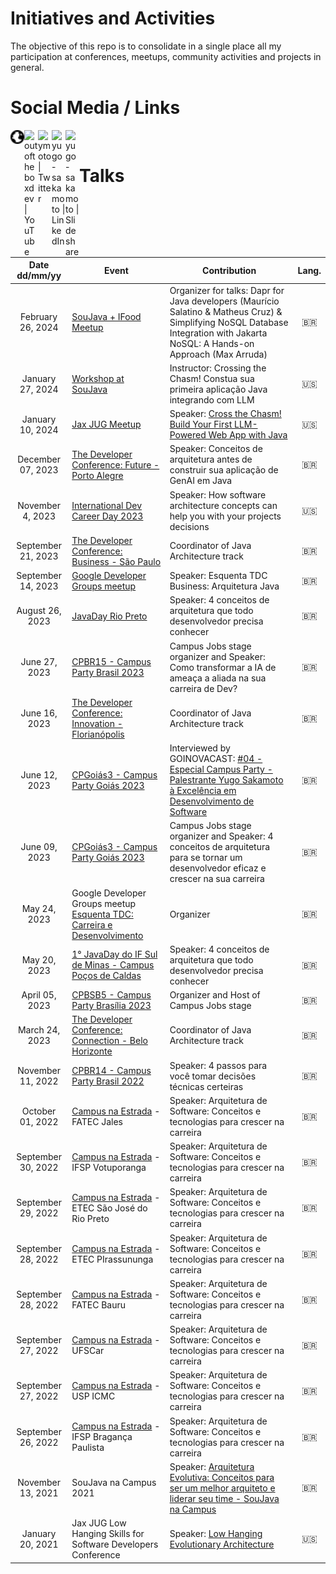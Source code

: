 # Initiatives and Activities

The objective of this repo is to consolidate in a single place all my participation at conferences, meetups, community activities and projects in general.

# Social Media / Links

[<img align="left" alt="theleaderdev" width="22px" src="https://raw.githubusercontent.com/iconic/open-iconic/master/svg/globe.svg" />][website]
[<img align="left" alt="outoftheboxdev | YouTube" width="22px" src="https://cdn.jsdelivr.net/npm/simple-icons@v3/icons/youtube.svg" />][youtube]
[<img align="left" alt="ymoto | Twitter" width="22px" src="https://cdn.jsdelivr.net/npm/simple-icons@v3/icons/twitter.svg" />][twitter]
[<img align="left" alt="yugo-sakamoto | LinkedIn" width="22px" src="https://cdn.jsdelivr.net/npm/simple-icons@v3/icons/linkedin.svg" />][linkedin]
[<img align="left" alt="yugo-sakamoto | Slideshare" width="22px" src="https://cdn.jsdelivr.net/npm/simple-icons@v3/icons/slideshare.svg" />][slideshare]

<br/>

# Talks

| Date<br>dd/mm/yy     | Event          | Contribution | Lang. |
|:--------------------:|----------------|-------------|:----:|
| February 26, 2024| [SouJava + IFood Meetup](https://www.meetup.com/pt-BR/soujava/events/298981832/) | Organizer for talks: Dapr for Java developers (Maurício Salatino & Matheus Cruz) & Simplifying NoSQL Database Integration with Jakarta NoSQL: A Hands-on Approach (Max Arruda)| 🇧🇷 |
| January 27, 2024 | [Workshop at SouJava](https://event.sessions.us/jtutinhas/crossing-the-chasm-constua-sua-primeira-aplicacao-java-integrando-com-llm) | Instructor: Crossing the Chasm! Constua sua primeira aplicação Java integrando com LLM | :us: |
| January 10, 2024 | [Jax JUG Meetup](https://www.meetup.com/jacksonville-java-user-group-jaxjug/events/298195433/) | Speaker: [Cross the Chasm! Build Your First LLM-Powered Web App with Java](https://www.youtube.com/watch?v=dRrWr83CKBM) | :us: |
| December 07, 2023 | [The Developer Conference: Future - Porto Alegre](https://thedevconf.com/tdc/2023/future/trilha-arquitetura-java) | Speaker: Conceitos de arquitetura antes de construir sua aplicação de GenAI em Java | :brazil: |
| November 4, 2023 | [International Dev Career Day 2023](https://hopin.com/events/dev-career-day-2023/registration) | Speaker: How software architecture concepts can help you with your projects decisions | :us: |
| September 21, 2023 | [The Developer Conference: Business - São Paulo](https://thedevconf.com/tdc/2023/business/trilha-arquitetura-java) | Coordinator of Java Architecture track | 🇧🇷 |
| September 14, 2023 | [Google Developer Groups meetup](https://gdg.community.dev/events/details/google-gdg-nova-lima-presents-esquenta-tdc-business-arquitetura-java/) | Speaker: Esquenta TDC Business: Arquitetura Java | :brazil: |
| August 26, 2023 | [JavaDay Rio Preto](https://javanoroeste.com.br/javanoroeste/javaday_riopreto/) | Speaker: 4 conceitos de arquitetura que todo desenvolvedor precisa conhecer | :brazil: |
| June 27, 2023 | [CPBR15 - Campus Party Brasil 2023](https://app.4.events/palestrante-yugo-sakamoto--3333-c18443) | Campus Jobs stage organizer and Speaker: Como transformar a IA de ameaça a aliada na sua carreira de Dev? | :brazil: |
| June 16, 2023 | [The Developer Conference: Innovation - Florianópolis](https://thedevconf.com/tdc/2023/innovation/trilha-arquitetura-java) | Coordinator of Java Architecture track | :brazil: |
| June 12, 2023 | [CPGoiás3 - Campus Party Goiás 2023](https://brasil.campus-party.org/cpgoias3/) | Interviewed by GOINOVACAST: [#04 - Especial Campus Party - Palestrante Yugo Sakamoto à Excelência em Desenvolvimento de Software](https://www.youtube.com/watch?v=h212WAgANKY) | :brazil: |
| June 09, 2023 | [CPGoiás3 - Campus Party Goiás 2023](https://app.4.events/palestrante-yugo-sakamoto-2718-c18443)| Campus Jobs stage organizer and Speaker: 4 conceitos de arquitetura para se tornar um desenvolvedor eficaz e crescer na sua carreira| :brazil: |
| May 24, 2023 | Google Developer Groups meetup [Esquenta TDC: Carreira e Desenvolvimento](https://gdg.community.dev/events/details/google-gdg-nova-lima-presents-meetup-esquenta-tdc-carreira-e-desenvolvimento/) | Organizer | :brazil: |
| May 20, 2023 | [1° JavaDay do IF Sul de Minas - Campus Poços de Caldas](https://java-day.pcs.ifsuldeminas.edu.br/#palestrantes) | Speaker: 4 conceitos de arquitetura que todo desenvolvedor precisa conhecer | :brazil: |
| April 05, 2023 | [CPBSB5 - Campus Party Brasília 2023](https://app.4.events/palestrante-yugo-sakamoto-2465-c18443) | Organizer and Host of Campus Jobs stage | :brazil: |
| March 24, 2023 | [The Developer Conference: Connection - Belo Horizonte](https://thedevconf.com/tdc/2023/connections/trilha-arquitetura-java) | Coordinator of Java Architecture track | :brazil: |
| November 11, 2022 | [CPBR14 - Campus Party Brasil 2022](https://app.4.events/palestrante-yugo-sakamoto-1993-c18443) | Speaker: 4 passos para você tomar decisões técnicas certeiras | 🇧🇷 |
| October 01, 2022 | [Campus na Estrada](http://tinyurl.com/bdz9r7e9) - FATEC Jales | Speaker: Arquitetura de Software: Conceitos e tecnologias para crescer na carreira | 🇧🇷 |
| September 30, 2022 | [Campus na Estrada](http://tinyurl.com/bdz9r7e9) - IFSP Votuporanga | Speaker: Arquitetura de Software: Conceitos e tecnologias para crescer na carreira | 🇧🇷 |
| September 29, 2022 | [Campus na Estrada](http://tinyurl.com/bdz9r7e9) - ETEC São José do Rio Preto | Speaker: Arquitetura de Software: Conceitos e tecnologias para crescer na carreira | 🇧🇷 |
| September 28, 2022 | [Campus na Estrada](http://tinyurl.com/bdz9r7e9) - ETEC PIrassununga | Speaker: Arquitetura de Software: Conceitos e tecnologias para crescer na carreira | 🇧🇷 |
| September 28, 2022 | [Campus na Estrada](http://tinyurl.com/bdz9r7e9) - FATEC Bauru | Speaker: Arquitetura de Software: Conceitos e tecnologias para crescer na carreira | 🇧🇷 |
| September 27, 2022 | [Campus na Estrada](http://tinyurl.com/bdz9r7e9) - UFSCar | Speaker: Arquitetura de Software: Conceitos e tecnologias para crescer na carreira | 🇧🇷 |
| September 27, 2022 | [Campus na Estrada](http://tinyurl.com/bdz9r7e9) - USP ICMC | Speaker: Arquitetura de Software: Conceitos e tecnologias para crescer na carreira | 🇧🇷 |
| September 26, 2022 | [Campus na Estrada](http://tinyurl.com/bdz9r7e9) - IFSP Bragança Paulista | Speaker: Arquitetura de Software: Conceitos e tecnologias para crescer na carreira | 🇧🇷 |
| November 13, 2021 | SouJava na Campus 2021 | Speaker: [Arquitetura Evolutiva: Conceitos para ser um melhor arquiteto e liderar seu time - SouJava na Campus](https://www.youtube.com/watch?v=Pdbdnqv2k7Q) | :brazil: |
| January 20, 2021 | Jax JUG Low Hanging Skills for Software Developers Conference | Speaker: [Low Hanging Evolutionary Architecture](https://www.youtube.com/watch?v=D-ErrlY5LO8) | :us: |

[stats]: https://github-readme-stats.vercel.app/api?username=yugoccp&show_icons=true
[website]: https://theleaderdev.com
[twitter]: https://twitter.com/ymoto
[youtube]: https://www.youtube.com/@outoftheboxdev
[linkedin]: https://linkedin.com/in/yugo-sakamoto
[slideshare]: https://www.slideshare.net/YugoSakamoto1
